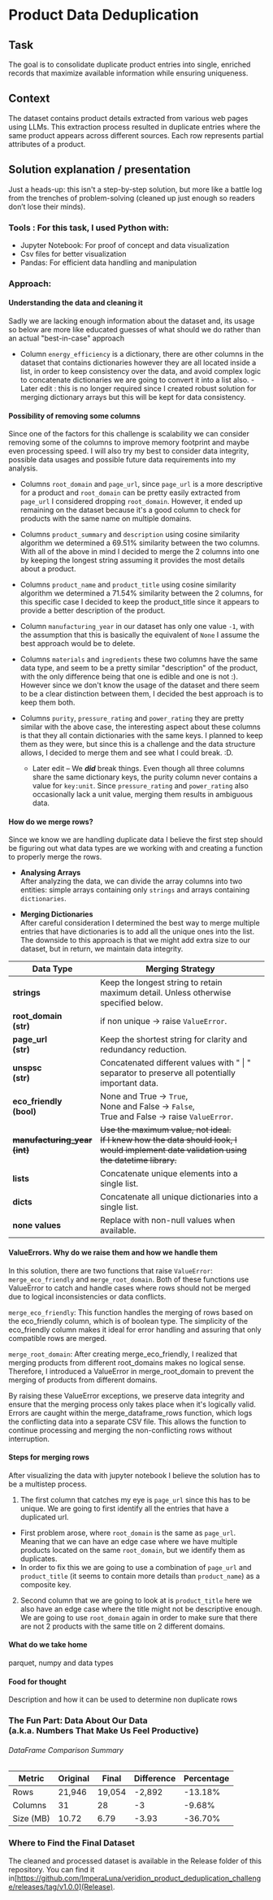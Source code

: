# Product Data Deduplication
## Task

The goal is to consolidate duplicate product entries into single, enriched records that maximize available information 
while ensuring uniqueness.

## Context

The dataset contains product details extracted from various web pages using LLMs. 
This extraction process resulted in duplicate entries where the same product appears across different sources.
Each row represents partial attributes of a product.

## Solution explanation / presentation

Just a heads-up: this isn't a step-by-step solution, but more like a battle log from the trenches of problem-solving
(cleaned up just enough so readers don’t lose their minds).

### Tools : For this task, I used Python with:
* Jupyter Notebook: For proof of concept and data visualization
* Csv files for better visualization
* Pandas: For efficient data handling and manipulation

### Approach:
#### Understanding the data and cleaning it

Sadly we are lacking enough information about the dataset and, its usage so below are more like educated guesses of
what should we do rather than an actual "best-in-case" approach

* Column `energy_efficiency` is a dictionary, there are other columns in the dataset that contains dictionaries however 
they are all located inside a list, in order to keep consistency over the data, and avoid complex logic to concatenate 
dictionaries we are going to convert it into a list also. - Later edit : this is no longer required since I created 
robust solution for merging dictionary arrays but this will be kept for data consistency.

#### Possibility of removing some columns

Since one of the factors for this challenge is scalability we can consider removing some of the columns to improve memory
footprint and maybe even processing speed. I will also try my best to consider data integrity, possible data usages and 
possible future data requirements into my analysis.

* Columns `root_domain` and `page_url`, since `page_url` is a more descriptive for a product and `root_domain` can be 
pretty easily extracted from `page_url` I considered dropping `root_domain`. However, it ended up remaining on the dataset
because it's a good column to check for products with the same name on multiple domains. 

* Columns `product_summary` and `description` using cosine similarity algorithm we determined a 69.51% similarity between
the two columns. With all of the above in mind I decided to merge the 2 columns into one by keeping the longest string
assuming it provides the most details about a product.

* Columns `product_name` and `product_title` using cosine similarity algorithm we determined a 71.54% similarity between
the 2 columns, for this specific case I decided to keep the product_title since it appears to provide a better description
of the product.

* Column `manufacturing_year` in our dataset has only one value `-1`, with the assumption that this is basically the equivalent
of `None` I assume the best approach would be to delete.

* Columns `materials` and `ingredients` these two columns have the same data type, and seem to be a pretty similar "description"
of the product, with the only difference being that one is edible and one is not :). However since we don't know the usage
of the dataset and there seem to be a clear distinction between them, I decided the best approach is to keep them both. 

* Columns `purity`, `pressure_rating` and `power_rating` they are pretty similar with the above case, the interesting aspect
about these columns is that they all contain dictionaries with the same keys. I planned to keep them as they were, 
but since this is a challenge and the data structure allows, I decided to merge them and see what I could break. :D.
  * Later edit – We _**did**_ break things. Even though all three columns share the same dictionary keys, the purity column 
never contains a value for `key:unit`. Since `pressure_rating` and `power_rating` also occasionally lack a unit value,
merging them results in ambiguous data. 

#### How do we merge rows?

Since we know we are handling duplicate data I believe the first step should be figuring out what data types are we 
working with and creating a function to properly merge the rows.

* **Analysing Arrays**  
  After analyzing the data, we can divide the array columns into two entities: simple arrays containing only `strings`
and arrays containing `dictionaries`.

* **Merging Dictionaries**  
  After careful consideration I determined the best way to merge multiple entries that have dictionaries is to add all 
the unique ones into the list. The downside to this approach is that we might add extra 
size to our dataset, but in return, we maintain data integrity.

| Data Type                            | Merging Strategy                                                                                                                            |
|--------------------------------------|---------------------------------------------------------------------------------------------------------------------------------------------|
| **strings**                          | Keep the longest string to retain maximum detail. Unless otherwise specified below.                                                         |
| **root_domain<br/>(str)**            | if non unique → raise `ValueError`.                                                                                                         |
| **page_url<br/>(str)**               | Keep the shortest string for clarity and redundancy reduction.                                                                              |
| **unspsc<br/>(str)**                 | Concatenated different values with " \| " separator to preserve all potentially important data.                                             |                                                                                                                                  |
| **eco_friendly<br/>(bool)**          | None and True → `True`, <br/>None and False → `False`, <br/>True and False → raise `ValueError`.                                            |
| ~~**manufacturing_year<br/>(int)**~~ | ~~Use the maximum value, not ideal.<br/>If I knew how the data should look, I would implement date validation using the datetime library.~~ |
| **lists**                            | Concatenate unique elements into a single list.                                                                                             |
| **dicts**                            | Concatenate all unique dictionaries into a single list.                                                                                     |
| **none values**                      | Replace with non-null values when available.                                                                                                |


#### ValueErrors. Why do we raise them and how we handle them

In this solution, there are two functions that raise `ValueError`: `merge_eco_friendly` and `merge_root_domain`. 
Both of these functions use ValueError to catch and handle cases where rows should not be merged due to logical
inconsistencies or data conflicts.

`merge_eco_friendly`: This function handles the merging of rows based on the eco_friendly column, which is of
boolean type. The simplicity of the eco_friendly column makes it ideal for error handling and assuring that only
compatible rows are merged. 

`merge_root_domain`: After creating merge_eco_friendly, I realized that merging products from different root_domains makes 
no logical sense. Therefore, I introduced a ValueError in merge_root_domain to prevent the merging of products 
from different domains.

By raising these ValueError exceptions, we preserve data integrity and ensure that the merging process only takes place 
when it's logically valid. Errors are caught within the merge_dataframe_rows function, which logs the conflicting data 
into a separate CSV file. This allows the function to continue processing and merging the non-conflicting rows without 
interruption.

#### Steps for merging rows
After visualizing the data with jupyter notebook I believe the solution has to be a multistep process.

1. The first column that catches my eye is `page_url` since this has to be unique. 
We are going to first identify all the entries that have a duplicated url.

  * First problem arose, where `root_domain` is the same as `page_url`. Meaning that we can have an edge case where we
have   multiple products located on the same `root_domain`, but we identify them as duplicates.
  * In order to fix this we are going to use a combination of `page_url` and `product_title` 
(it seems to contain more details than `product_name`) as a composite key.
  
2. Second column that we are going to look at is `product_title` here we also have an edge case where the title might not be
descriptive enough. We are going to use `root_domain` again in order to make sure that there are not 2 products with the
same title on 2 different domains.


#### What do we take home 

parquet, numpy and data types

#### Food for thought

Description and how it can be used to determine non duplicate rows

### The Fun Part: Data About Our Data <br/>(a.k.a. Numbers That Make Us Feel Productive)


###### DataFrame Comparison Summary

| Metric    | Original | Final    | Difference   | Percentage   |
|-----------|----------|----------|--------------|--------------|
| Rows      | 21,946   | 19,054   | -2,892       | -13.18%      |
| Columns   | 31       | 28       | -3           | -9.68%       |
| Size (MB) | 10.72    | 6.79     | -3.93        | -36.70%      |



### Where to Find the Final Dataset

The cleaned and processed dataset is available in the Release folder of this repository. You can find it in[https://github.com/ImperaLuna/veridion_product_deduplication_challenge/releases/tag/v1.0.0](Release).

